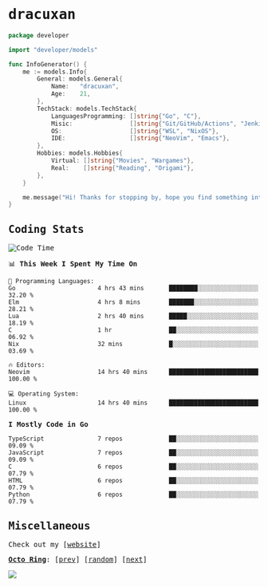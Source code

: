 <!-- Banner -->
<!--
<img src="https://i.imgur.com/mz4ym1F.png" style="max-height:550px"/>
-->


<samp>
	
<!-- Coded Intro -->
	
# dracuxan

```go
package developer

import "developer/models"

func InfoGenerator() {
	me := models.Info{
		General: models.General{
			Name:   "dracuxan",
			Age:    21,
		},
		TechStack: models.TechStack{
			LanguagesProgramming: []string{"Go", "C"},
			Misic:                []string{"Git/GitHub/Actions", "Jenkins", "Docker"},
			OS:     			  []string{"WSL", "NixOS"},
			IDE:                  []string{"NeoVim", "Emacs"},
		},
		Hobbies: models.Hobbies{
			Virtual: []string{"Movies", "Wargames"},
			Real:    []string{"Reading", "Origami"},
		},		
	}

	me.message("Hi! Thanks for stopping by, hope you find something interesting!") 
}
```

## Coding Stats


<!--START_SECTION:waka-->
![Code Time](http://img.shields.io/badge/Code%20Time-414%20hrs%2021%20mins-blue)

📊 **This Week I Spent My Time On** 

```text
💬 Programming Languages: 
Go                       4 hrs 43 mins       ████████░░░░░░░░░░░░░░░░░   32.20 % 
Elm                      4 hrs 8 mins        ███████░░░░░░░░░░░░░░░░░░   28.21 % 
Lua                      2 hrs 40 mins       █████░░░░░░░░░░░░░░░░░░░░   18.19 % 
C                        1 hr                ██░░░░░░░░░░░░░░░░░░░░░░░   06.92 % 
Nix                      32 mins             █░░░░░░░░░░░░░░░░░░░░░░░░   03.69 % 

🔥 Editors: 
Neovim                   14 hrs 40 mins      █████████████████████████   100.00 % 

💻 Operating System: 
Linux                    14 hrs 40 mins      █████████████████████████   100.00 % 
```

**I Mostly Code in Go** 

```text
TypeScript               7 repos             ██░░░░░░░░░░░░░░░░░░░░░░░   09.09 % 
JavaScript               7 repos             ██░░░░░░░░░░░░░░░░░░░░░░░   09.09 % 
C                        6 repos             ██░░░░░░░░░░░░░░░░░░░░░░░   07.79 % 
HTML                     6 repos             ██░░░░░░░░░░░░░░░░░░░░░░░   07.79 % 
Python                   6 repos             ██░░░░░░░░░░░░░░░░░░░░░░░   07.79 % 
```




<!--END_SECTION:waka-->

## Miscellaneous

Check out my [[website](https://bynisarg.in/)]

[**Octo Ring**](https://octo-ring.com/):
[[prev](https://octo-ring.com/p/dracuxan/prev)]  [[random](https://octo-ring.com/p/dracuxan/random)]  [[next](https://octo-ring.com/p/dracuxan/next)]

![](https://komarev.com/ghpvc/?username=dracuxan&style=flat-square)

</samp>
